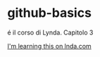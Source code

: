 github-basics
=============

é il corso di Lynda. Capitolo 3

[I'm learning this on lnda.com](http://www.lynda.com)
